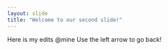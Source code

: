 ```yaml
---
layout: slide
title: "Welcome to our second slide!"
---
```

Here is my edits @mine
Use the left arrow to go back!
